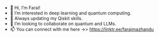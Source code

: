 - 👋 Hi, I’m Farai!
- 👀 I’m interested in deep learning and quantum computing.
- 🌱 Always updating my Qiskit skills.
- 💞️ I’m looking to collaborate on quantum and LLMs.
- 📫 You can connect with me here ->> https://linktr.ee/faraimazhandu

<!---
faraimazh/faraimazh is a ✨ special ✨ repository because its `README.md` (this file) appears on your GitHub profile.
You can click the Preview link to take a look at your changes.
--->
